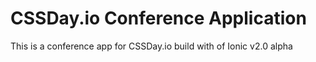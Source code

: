 # CSSDay.io Conference Application

This is a conference app for CSSDay.io build with of Ionic v2.0 alpha
